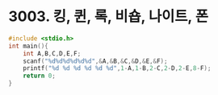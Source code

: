 # 3003. 킹, 퀸, 록, 비숍, 나이트, 폰
```c++
#include <stdio.h>
int main(){
    int A,B,C,D,E,F;
    scanf("%d%d%d%d%d%d",&A,&B,&C,&D,&E,&F);
    printf("%d %d %d %d %d %d",1-A,1-B,2-C,2-D,2-E,8-F);
    return 0;
}
```